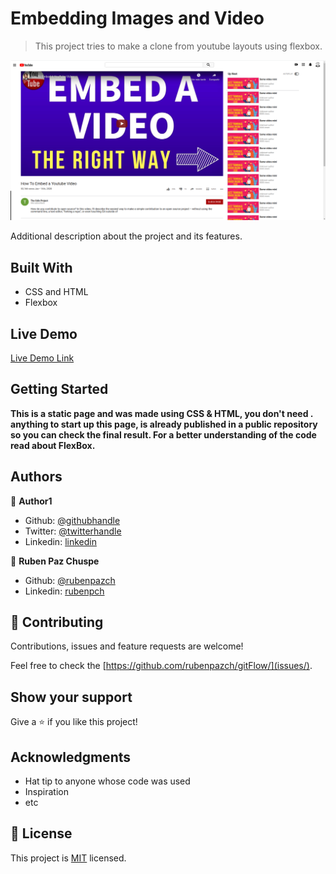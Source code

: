 # Embedding Images and Video

> This project tries to make a clone from youtube layouts using  flexbox.

![screenshot](./screem-site.png)

Additional description about the project and its features.

## Built With

- CSS and HTML
- Flexbox

## Live Demo

[Live Demo Link](https://embedding-images-and-video-rs.000webhostapp.com/)


## Getting Started

**This is a static page and was made using  CSS & HTML, you don't need .**
**anything to start up this page, is already published in a public repository so you can check the final result. For a better understanding of the code read about FlexBox.**


## Authors

👤 **Author1**

- Github: [@githubhandle](https://github.com/githubhandle)
- Twitter: [@twitterhandle](https://twitter.com/twitterhandle)
- Linkedin: [linkedin](https://linkedin.com/linkedinhandle)

👤 **Ruben Paz Chuspe**

- Github: [@rubenpazch](https://github.com/rubenpazch)
- Linkedin: [rubenpch](https://www.linkedin.com/in/rubenpch/)

## 🤝 Contributing

Contributions, issues and feature requests are welcome!

Feel free to check the [https://github.com/rubenpazch/gitFlow/](issues/).

## Show your support

Give a ⭐️ if you like this project!

## Acknowledgments

- Hat tip to anyone whose code was used
- Inspiration
- etc

## 📝 License

This project is [MIT](lic.url) licensed.
